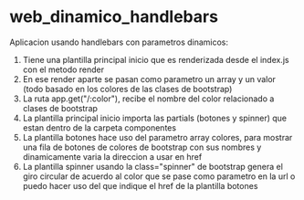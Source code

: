 # web_dinamico_handlebars
Aplicacion usando handlebars con parametros dinamicos:

1. Tiene una plantilla principal inicio que es renderizada desde el index.js con el metodo render
2. En ese render aparte se pasan como parametro un array y un valor (todo basado en los colores de las clases de bootstrap)
3. La ruta app.get("/:color"), recibe el nombre del color relacionado a clases de bootstrap
3. La plantilla principal inicio importa las partials (botones y spinner) que estan dentro de la carpeta componentes
4. La plantilla botones hace uso del parametro array colores, para mostrar una fila de botones de colores de bootstrap con sus nombres y dinamicamente varia la direccion a usar en href
5. La plantilla spinner usando la class="spinner" de bootstrap genera el giro circular de acuerdo al color que se pase como parametro en la url o puedo hacer uso del que indique el href de la plantilla botones
